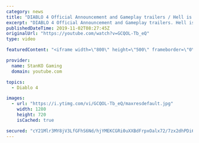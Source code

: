 ```yaml
---
category: news
title: "DIABLO 4 Official Announcement and Gameplay trailers / Hell is Coming"
excerpt: "DIABLO 4 Official Announcement and Gameplay trailers. Hell is Coming my friends. For more game videos and trailers hit that like button, comment,share and ..."
publishedDateTime: 2019-11-02T08:27:45Z
originalUrl: "https://youtube.com/watch?v=GCQOL-Tb_eQ"
type: video

featuredContent: "<iframe width=\"800\" height=\"500\" frameborder=\"0\" src=\"https://www.youtube.com/embed/GCQOL-Tb_eQ\" allow=\"accelerometer; autoplay; encrypted-media; gyroscope; picture-in-picture\" allowfullscreen></iframe>"

provider:
  name: StanKO Gaming
  domain: youtube.com

topics:
  - Diablo 4

images:
  - url: "https://i.ytimg.com/vi/GCQOL-Tb_eQ/maxresdefault.jpg"
    width: 1280
    height: 720
    isCached: true

secured: "cY21Mlr3MY8jV3LfGFhS6Nd/hjYMEKCGRi0uXXBdFrpxOalx72/7zx2dhPDi6/4OU1td2JIaFsEhRAPqTnKHF63LFt3pcZidT83LMA4OHxRCZ/9MrS5wZmm9wOVBpZ2jqkTZpQgbH5hqs+qHbvz3fpj2DTkBDKKTEupSr9PHn6Vzv5JpSGaclgzNIljEpQxo8roF3iLe+PlKZ5I04XbJkyyhJUI5cjct4Hs1l5YU27XEyiqo/gwzSp9iM7/sezpOVXMp5WBgI8zIPDh+wsL89ItJInShrB5V8cUsU8u+LM/V6Zp8U0HCGZ9Quf5qXMs8tuDo2Q3D2vUbKGjbonBnP2HgsxmVwRQ8Ky5B8Oz3oQD+V9OJcYqLCXd3LPdEInf4m4ncofiJVfSnNY8YB6LZY1h5RlM2FDnLaZKb0BswLiD74eedsoDrYWqI1Kl87ilN;854vZU+2YHbweMuiZCuDhw=="
---
```


